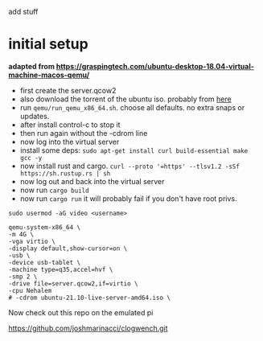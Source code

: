add stuff


# initial setup

__adapted from https://graspingtech.com/ubuntu-desktop-18.04-virtual-machine-macos-qemu/__

* first create the server.qcow2
* also download the torrent of the ubuntu iso. probably from [here](https://ubuntu.com/download/server)
* run `qemu/run_qemu_x86_64.sh`. choose all defaults. no extra snaps or updates.
* after install control-c to stop it
* then run again without the -cdrom line
* now log into the virtual server
* install some deps: `sudo apt-get install curl build-essential make gcc -y`
* now install rust and cargo. `curl --proto '=https' --tlsv1.2 -sSf https://sh.rustup.rs | sh`
* now log out and back into the virtual server
* now run `cargo build`
* now run `cargo run` it will probably fail if you don't have root privs.


`sudo usermod -aG video <username>`

```
qemu-system-x86_64 \
-m 4G \
-vga virtio \
-display default,show-cursor=on \
-usb \
-device usb-tablet \
-machine type=q35,accel=hvf \
-smp 2 \
-drive file=server.qcow2,if=virtio \
-cpu Nehalem
# -cdrom ubuntu-21.10-live-server-amd64.iso \
```






Now check out this repo on the emulated pi

https://github.com/joshmarinacci/clogwench.git



